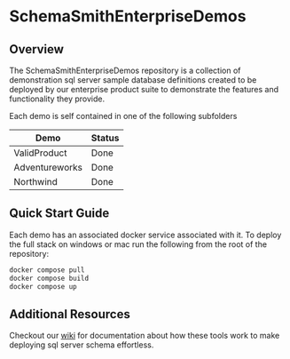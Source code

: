 # SchemaSmithEnterpriseDemos

## Overview

The SchemaSmithEnterpriseDemos repository is a collection of demonstration sql server sample database definitions created to be deployed by our enterprise product suite to demonstrate the features and functionality they provide.

Each demo is self contained in one of the following subfolders

| Demo           | Status |
| -------------- | ------ |
| ValidProduct   | Done |
| Adventureworks | Done |
| Northwind      | Done |

## Quick Start Guide

Each demo has an associated docker service associated with it.  To deploy the full stack on windows or mac run the following from the root of the repository:

```bash
docker compose pull
docker compose build
docker compose up
```

## Additional Resources

Checkout our [wiki](https://github.com/Schema-Smith/SchemaSmithEnterpriseDemos/wiki) for documentation about how these tools work to make deploying sql server schema effortless.
